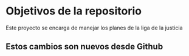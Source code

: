  # Objetivos de la repositorio

Este proyecto se encarga de manejar los planes de la liga de la justicia


## Estos cambios son nuevos desde Github
